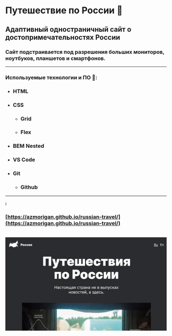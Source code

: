 # Путешествие по России :evergreen_tree:
## Адаптивный одностраничный сайт о достопримечательностях России
### Сайт подстраивается под разрешения больших мониторов, ноутбуков, планшетов и смартфонов.
----------------
### Используемые технологии и ПО :rocket::
* ### HTML
* ### CSS
  * ### Grid
  * ### Flex
* ### BEM Nested
* ### VS Code
* ### Git
  * ### Github
----------------
:information_source:
### [https://azmorigan.github.io/russian-travel/](https://azmorigan.github.io/russian-travel/)
\
![Пляж Байкала](./image/screen.png)